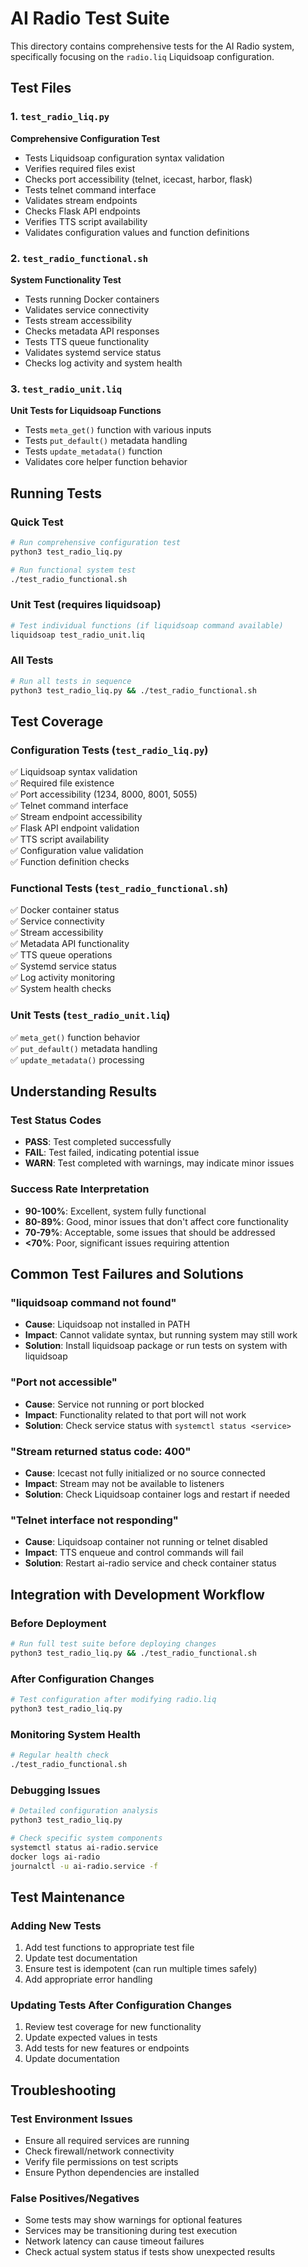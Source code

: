 # AI Radio Test Suite

This directory contains comprehensive tests for the AI Radio system, specifically focusing on the `radio.liq` Liquidsoap configuration.

## Test Files

### 1. `test_radio_liq.py`
**Comprehensive Configuration Test**
- Tests Liquidsoap configuration syntax validation
- Verifies required files exist
- Checks port accessibility (telnet, icecast, harbor, flask)
- Tests telnet command interface
- Validates stream endpoints
- Checks Flask API endpoints
- Verifies TTS script availability
- Validates configuration values and function definitions

### 2. `test_radio_functional.sh`
**System Functionality Test**
- Tests running Docker containers
- Validates service connectivity
- Tests stream accessibility
- Checks metadata API responses
- Tests TTS queue functionality
- Validates systemd service status
- Checks log activity and system health

### 3. `test_radio_unit.liq`
**Unit Tests for Liquidsoap Functions**
- Tests `meta_get()` function with various inputs
- Tests `put_default()` metadata handling
- Tests `update_metadata()` function
- Validates core helper function behavior

## Running Tests

### Quick Test
```bash
# Run comprehensive configuration test
python3 test_radio_liq.py

# Run functional system test
./test_radio_functional.sh
```

### Unit Test (requires liquidsoap)
```bash
# Test individual functions (if liquidsoap command available)
liquidsoap test_radio_unit.liq
```

### All Tests
```bash
# Run all tests in sequence
python3 test_radio_liq.py && ./test_radio_functional.sh
```

## Test Coverage

### Configuration Tests (`test_radio_liq.py`)
✅ Liquidsoap syntax validation  
✅ Required file existence  
✅ Port accessibility (1234, 8000, 8001, 5055)  
✅ Telnet command interface  
✅ Stream endpoint accessibility  
✅ Flask API endpoint validation  
✅ TTS script availability  
✅ Configuration value validation  
✅ Function definition checks  

### Functional Tests (`test_radio_functional.sh`)
✅ Docker container status  
✅ Service connectivity  
✅ Stream accessibility  
✅ Metadata API functionality  
✅ TTS queue operations  
✅ Systemd service status  
✅ Log activity monitoring  
✅ System health checks  

### Unit Tests (`test_radio_unit.liq`)
✅ `meta_get()` function behavior  
✅ `put_default()` metadata handling  
✅ `update_metadata()` processing  

## Understanding Results

### Test Status Codes
- **PASS**: Test completed successfully
- **FAIL**: Test failed, indicating potential issue
- **WARN**: Test completed with warnings, may indicate minor issues

### Success Rate Interpretation
- **90-100%**: Excellent, system fully functional
- **80-89%**: Good, minor issues that don't affect core functionality
- **70-79%**: Acceptable, some issues that should be addressed
- **<70%**: Poor, significant issues requiring attention

## Common Test Failures and Solutions

### "liquidsoap command not found"
- **Cause**: Liquidsoap not installed in PATH
- **Impact**: Cannot validate syntax, but running system may still work
- **Solution**: Install liquidsoap package or run tests on system with liquidsoap

### "Port not accessible"
- **Cause**: Service not running or port blocked
- **Impact**: Functionality related to that port will not work
- **Solution**: Check service status with `systemctl status <service>`

### "Stream returned status code: 400"
- **Cause**: Icecast not fully initialized or no source connected
- **Impact**: Stream may not be available to listeners
- **Solution**: Check Liquidsoap container logs and restart if needed

### "Telnet interface not responding"
- **Cause**: Liquidsoap container not running or telnet disabled
- **Impact**: TTS enqueue and control commands will fail
- **Solution**: Restart ai-radio service and check container status

## Integration with Development Workflow

### Before Deployment
```bash
# Run full test suite before deploying changes
python3 test_radio_liq.py && ./test_radio_functional.sh
```

### After Configuration Changes
```bash
# Test configuration after modifying radio.liq
python3 test_radio_liq.py
```

### Monitoring System Health
```bash
# Regular health check
./test_radio_functional.sh
```

### Debugging Issues
```bash
# Detailed configuration analysis
python3 test_radio_liq.py

# Check specific system components
systemctl status ai-radio.service
docker logs ai-radio
journalctl -u ai-radio.service -f
```

## Test Maintenance

### Adding New Tests
1. Add test functions to appropriate test file
2. Update test documentation
3. Ensure test is idempotent (can run multiple times safely)
4. Add appropriate error handling

### Updating Tests After Configuration Changes
1. Review test coverage for new functionality
2. Update expected values in tests
3. Add tests for new features or endpoints
4. Update documentation

## Troubleshooting

### Test Environment Issues
- Ensure all required services are running
- Check firewall/network connectivity
- Verify file permissions on test scripts
- Ensure Python dependencies are installed

### False Positives/Negatives
- Some tests may show warnings for optional features
- Services may be transitioning during test execution
- Network latency can cause timeout failures
- Check actual system status if tests show unexpected results